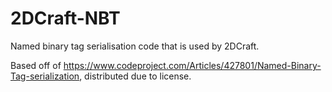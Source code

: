 # 2DCraft-NBT
Named binary tag serialisation code that is used by 2DCraft.

Based off of https://www.codeproject.com/Articles/427801/Named-Binary-Tag-serialization, distributed due to license.
